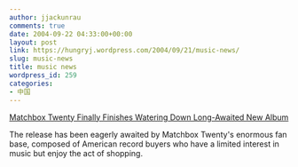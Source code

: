 ```yaml
---
author: jjackunrau
comments: true
date: 2004-09-22 04:33:00+00:00
layout: post
link: https://hungryj.wordpress.com/2004/09/21/music-news/
slug: music-news
title: music news
wordpress_id: 259
categories:
- 中国
---
```


[Matchbox Twenty Finally Finishes Watering Down Long-Awaited New Album](http://www.theonion.com/news/index.php?issue=4038&n=1)
  

  
The release has been eagerly awaited by Matchbox Twenty's enormous fan base, composed of American record buyers who have a limited interest in music but enjoy the act of shopping.
